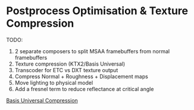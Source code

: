 Postprocess Optimisation & Texture Compression
==============================================

TODO:

1) 2 separate composers to split MSAA framebuffers from normal framebuffers
2) Texture compression (KTX2/Basis Universal)
3) Transcoder for ETC vs DXT texture output
4) Compress Normal + Roughness + Displacement maps
5) Move lighting to physical model
6) Add a fresnel term to reduce reflectance at critical angle

[Basis Universal Compression](https://github.com/BinomialLLC/basis_universal)

